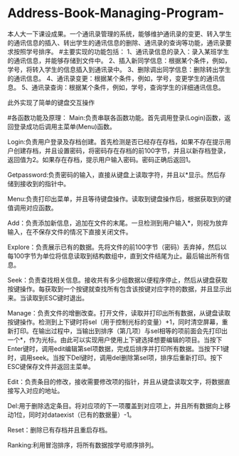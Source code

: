 # Address-Book-Managing-Program-
本人大一下课设成果。一个通讯录管理的系统，能够维护通讯录的变更、转入学生的通讯信息的插入、转出学生的通讯信息的删除、通讯录的查询等功能，通讯录要求按照学号排序。
#主要实现的功能包括： 
1、通讯录信息的录入：录入某班学生的通讯信息，并能够存储到文件中。
2、插入新同学信息：根据某个条件，例如，学号，将转入学生的信息插入到通讯录中。
3、删除调出同学信息：删除转出学生的通讯信息。 
4、通讯录变更：根据某个条件，例如，学号，变更学生的通讯信息。
5、通讯录查询：根据某个条件，例如，学号，查询学生的详细通讯信息。 

此外实现了简单的键盘交互操作

#各函数功能及原理：
Main:负责串联各函数功能。首先调用登录(Login)函数，返回登录成功后调用主菜单(Menu)函数。

Login:负责用户登录及存档创建。首先检测是否已经存在存档，如果不存在提示用户创建存档，并且设置密码，将密码存在存档的前100字节，并且以新存档登录，返回值为2。如果存在存档，提示用户输入密码。密码正确后返回1。

Getpassword:负责密码的输入，直接从键盘上读取字符，并且以*显示。然后存储到接收到的指针中。

Menu:负责打印出菜单，并且等待键盘操作。读取到键盘操作后，根据获取到的键值调用对应函数。

Add：负责添加新信息，追加在文件的末尾。一旦检测到用户输入*，则视为放弃输入，在不保存文件的情况下直接关闭文件。

Explore：负责展示已有的数据。先将文件的前100字节（密码）丢弃掉，然后以每100字节为单位将信息读取到结构数组中，直到文件结尾为止。最后输出所有信息。

Seek：负责查找相关信息。接收共有多少组数据以便程序停止，然后从键盘获取按键操作。每获取到一个按键就查找所有包含该按键对应字符的数据，并且显示出来。当读取到ESC键时退出。

Manage：负责文件的增删改查。打开文件，读取并打印出所有数据，从键盘读取按键操作。检测到上下键时将sel（用于控制光标的变量）+1，同时清空屏幕，重新打印。在输出过程中，当输出到排序（第几项）与sel相等的项前面会先打印出一个*，作为光标。由此可以实现用户使用上下键选择想要编辑的项目。当按下Enter键时，调用edit编辑第sel项数据，完成后排序并打印所有数据。当按下F1键时，调用seek。当按下Del键时，调用del删除第sel项，排序后重新打印。按下ESC键保存文件并返回主菜单。

Edit：负责条目的修改，接收需要修改项的指针，并且从键盘读取文字，将数据直接写入对应的地址。

Del:用于删除选定条目。将对应项的下一项覆盖到对应项上，并且所有数据向上移动1位，同时对dataexist（已有的数据量）-1。

Reset：删除已有存档并且重启存档。

Ranking:利用冒泡排序，将所有数据按学号顺序排列。
